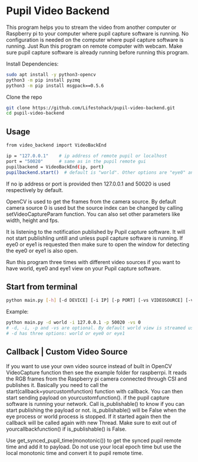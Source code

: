 # Pupil Video Backend

This program helps you to stream the video from another computer or Raspberry pi to your computer where pupil capture software is running. No configuration is needed on the computer where pupil capture software is running. Just Run this program on remote computer with webcam. Make sure pupil capture software is already running before running this program.

Install Dependencies:
```sh
sudo apt install -y python3-opencv
python3 -m pip install pyzmq
python3 -m pip install msgpack==0.5.6
```

Clone the repo
```sh
git clone https://github.com/Lifestohack/pupil-video-backend.git
cd pupil-video-backend
```

## Usage
```sh
from video_backend import VideoBackEnd

ip = "127.0.0.1"    # ip address of remote pupil or localhost
port = "50020"      # same as in the pupil remote gui
pupilbackend = VideoBackEnd(ip, port)
pupilbackend.start()  # default is "world". Other options are "eye0" and "eye1".
```
If no ip address or port is provided then 127.0.0.1 and 50020 is used respectively by default.

OpenCV is used to get the frames from the camera source. By default camera source 0 is used but the source index can be changed by calling setVideoCaptureParam function. You can also set other parameters like width, height and fps.

It is listening to the notification published by Pupil capture software. It will not start publishling untill and unless pupil capture software is running. If eye0 or eye1 is requested then make sure to open the window for detecting the eye0 or eye1 is also open.

Run this program three times with different video sources if you want to have world, eye0 and eye1 view on your Pupil capture software.

## Start from terminal
```sh
python main.py [-h] [-d DEVICE] [-i IP] [-p PORT] [-vs VIDEOSOURCE] [-vp VIDEOPARAMETER]
```
Example:
```sh
python main.py -d world -i 127.0.0.1 -p 50020 -vs 0
# -d, -i, -p and -vs are optional. By default world view is streamed using videosource with Id 0.
# -d has three options: world or eye0 or eye1
```

## Callback | Custom Video Source

If you want to use your own video source instead of built in OpenCV VideoCapture function then see the example folder for raspberrpi. It reads the RGB frames from the Raspberry pi camera connected through CSI and publishes it. Basically you need to call the start(callback=yourcustomfunction) function with callback. You can then start sending payload on yourcustomfunction(). if the pupil capture software is running your network. Call is_publishable() to know if you can start publishing the payload or not. is_publishable() will be False when the eye process or world process is stopped. If it started again then the callback will be called again with new Thread. Make sure to exit out of yourcallbackfunction() if is_publishable() is False.

Use get_synced_pupil_time(monotonic()) to get the synced pupil remote time and add it to payload. Do not use your local epoch time but use the local monotonic time and convert it to pupil remote time.
